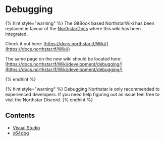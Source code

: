 # Debugging

{% hint style="warning" %}
The GitBook based NorthstarWiki has been replaced in favour of the [NorthstarDocs](https://docs.northstar.tf/) where this wiki has been integrated.

Check it out here: [https://docs.northstar.tf/Wiki/](https://docs.northstar.tf/Wiki/)

The same page on the new wiki should be located here: [https://docs.northstar.tf/Wiki/development/debugging/](https://docs.northstar.tf/Wiki/development/debugging/)

{% endhint %}

{% hint style="warning" %}
Debugging Northstar is only recommended to experienced developers.
If you need help figuring out an issue feel free to visit the Northstar Discord.
{% endhint %}

## Contents
* [Visual Studio](visualstudio.md)
* [x64dbg](x64dbg.md)